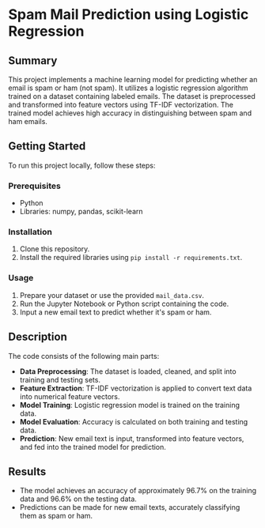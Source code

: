 # Spam Mail Prediction using Logistic Regression

## Summary
This project implements a machine learning model for predicting whether an email is spam or ham (not spam). It utilizes a logistic regression algorithm trained on a dataset containing labeled emails. The dataset is preprocessed and transformed into feature vectors using TF-IDF vectorization. The trained model achieves high accuracy in distinguishing between spam and ham emails.

## Getting Started
To run this project locally, follow these steps:

### Prerequisites
- Python
- Libraries: numpy, pandas, scikit-learn

### Installation
1. Clone this repository.
2. Install the required libraries using `pip install -r requirements.txt`.

### Usage
1. Prepare your dataset or use the provided `mail_data.csv`.
2. Run the Jupyter Notebook or Python script containing the code.
3. Input a new email text to predict whether it's spam or ham.

## Description
The code consists of the following main parts:
- **Data Preprocessing**: The dataset is loaded, cleaned, and split into training and testing sets.
- **Feature Extraction**: TF-IDF vectorization is applied to convert text data into numerical feature vectors.
- **Model Training**: Logistic regression model is trained on the training data.
- **Model Evaluation**: Accuracy is calculated on both training and testing data.
- **Prediction**: New email text is input, transformed into feature vectors, and fed into the trained model for prediction.

## Results
- The model achieves an accuracy of approximately 96.7% on the training data and 96.6% on the testing data.
- Predictions can be made for new email texts, accurately classifying them as spam or ham.


